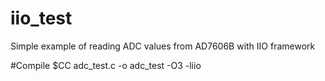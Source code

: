 # iio_test
Simple example of reading ADC values from AD7606B with IIO framework

#Compile
$CC adc_test.c -o adc_test -O3 -liio
